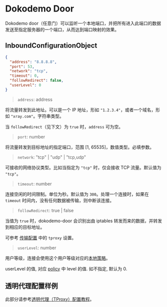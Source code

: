 # Dokodemo Door

Dokodemo door（任意门）可以监听一个本地端口，并把所有进入此端口的数据发送至指定服务器的一个端口，从而达到端口映射的效果。

## InboundConfigurationObject

```json
{
  "address": "8.8.8.8",
  "port": 53,
  "network": "tcp",
  "timeout": 0,
  "followRedirect": false,
  "userLevel": 0
}
```

> `address`: address

将流量转发到此地址。可以是一个 IP 地址，形如 `"1.2.3.4"`，或者一个域名，形如 `"xray.com"`。字符串类型。

当 `followRedirect`（见下文）为 `true` 时，`address` 可为空。

> `port`: number

将流量转发到目标地址的指定端口，范围 \[1, 65535\]，数值类型。必填参数。

> `network`: "tcp" | "udp" | "tcp,udp"

可接收的网络协议类型。比如当指定为 `"tcp"` 时，仅会接收 TCP 流量。默认值为 `"tcp"`。

> `timeout`: number

连接空闲的时间限制。单位为秒。默认值为 `300`。处理一个连接时，如果在 `timeout` 时间内，没有任何数据被传输，则中断该连接。

> `followRedirect`: true | false

当值为 `true` 时，dokodemo-door 会识别出由 iptables 转发而来的数据，并转发到相应的目标地址。

可参考 [传输配置](../transport.md#sockoptobject) 中的 `tproxy` 设置。

> `userLevel`: number

用户等级，连接会使用这个用户等级对应的[本地策略](../policy.md#levelpolicyobject)。

userLevel 的值, 对应 [policy](../policy.md#policyobject) 中 level 的值. 如不指定, 默认为 0.

## 透明代理配置样例

此部分请参考[透明代理（TProxy）配置教程](../../documents/level-2/tproxy)。
